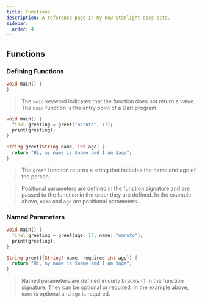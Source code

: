 ```yaml
---
title: Functions
description: A reference page in my new Starlight docs site.
sidebar:
  order: 4
---
```


## Functions

### Defining Functions

```dart
void main() {
}
```

> The `void` keyword indicates that the function does not return a value. The `main` function is the entry point of a Dart program.

```dart
void main() {
  final greeting = greet("naruto", 17);
  print(greeting);
}

String greet(String name, int age) {
  return "Hi, my name is $name and I am $age";
}
```

> The `greet` function returns a string that includes the name and age of the person.

> Positional parameters are defined in the function signature and are passed to the function in the order they are defined. In the example above, `name` and `age` are positional parameters.

### Named Parameters

```dart
void main() {
  final greeting = greet(age: 17, name: "naruto");
  print(greeting);
}

String greet({String? name, required int age}) {
  return "Hi, my name is $name and I am $age";
}
```

> Named parameters are defined in curly braces `{}` in the function signature. They can be optional or required. In the example above, `name` is optional and `age` is required.
